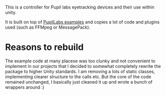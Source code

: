 This is a controller for Pupil labs eyetracking devices and their use within unity. 

It is built on top of [PupilLabs examples](https://github.com/pupil-labs/hmd-eyes/) and copies a lot of code and plugins used (such as FFMpeg or MessagePack). 

# Reasons to rebuild
The example code at many placese was too clunky and not convenient to implement in our projects that I decided to somewhat completely rewrite the package to higher Unity standards. I am removing a lots of static classes, implementing clearer structure to the calls etc. But the core of the code remained unchanged, I basically just cleaned it up and wrote a bunch of wrappers around :)